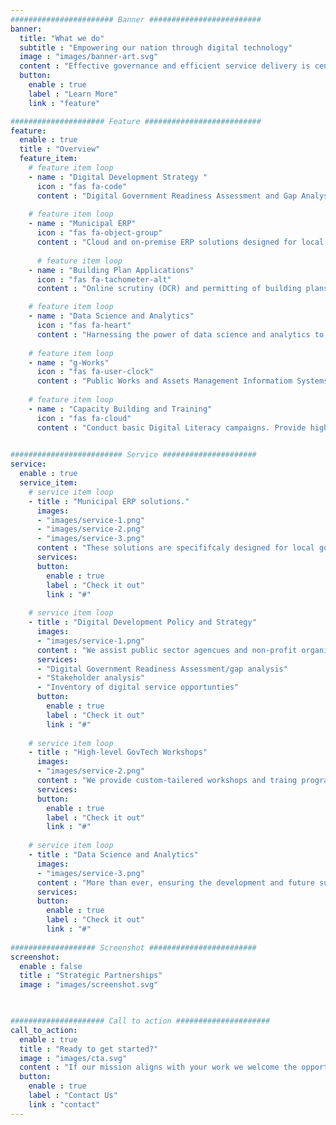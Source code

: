 ```yaml
---
####################### Banner #########################
banner:
  title: "What we do"
  subtitle : "Empowering our nation through digital technology"
  image : "images/banner-art.svg"
  content : "Effective governance and efficient service delivery is central to the desired well-being of all citizens. We provide affordable innovative solutions and services that enable government agencies, non-profit organisations and local communities to improve how they achieve their development goals"
  button:
    enable : true
    label : "Learn More"
    link : "feature"

##################### Feature ##########################
feature:
  enable : true
  title : "Overview"
  feature_item:
    # feature item loop
    - name : "Digital Development Strategy "
      icon : "fas fa-code"
      content : "Digital Government Readiness Assessment and Gap Analysis to guide development  and implemention of Digital Transformation Strategy and Plans"
      
    # feature item loop
    - name : "Municipal ERP"
      icon : "fas fa-object-group"
      content : "Cloud and on-premise ERP solutions designed for local authorities: Budgeting, Financial Management, HR, Inventory,  Public Works and Asset Management."
      
      # feature item loop
    - name : "Building Plan Applications"
      icon : "fas fa-tachometer-alt"
      content : "Online scrutiny (DCR) and permitting of building plans (BPA) connecting architects, citizens and local government planners together on a single platform" 

    # feature item loop
    - name : "Data Science and Analytics"
      icon : "fas fa-heart"
      content : "Harnessing the power of data science and analytics to help organistions  our communities to solve their development challenges and THRIVE"
      
    # feature item loop
    - name : "g-Works"
      icon : "fas fa-user-clock"
      content : "Public Works and Assets Management Informatiom Systems to drive eficiency, transparency and accountability in public sector resource utilisation"
      
    # feature item loop
    - name : "Capacity Building and Training"
      icon : "fas fa-cloud"
      content : "Conduct basic Digital Literacy campaigns. Provide high-level GovTech workshops and training programs to support a culture of innovation and increased data usage."
      

######################### Service #####################
service:
  enable : true
  service_item:
    # service item loop
    - title : "Municipal ERP solutions."
      images:
      - "images/service-1.png"
      - "images/service-2.png"
      - "images/service-3.png"
      content : "These solutions are specififcaly designed for local government authorities to increase the efficiency of the governance processes at the local level, improve service delivery for citizens and businesses (enhance amenity levels and citiziens convinience) as well as improve transparency and accountability of local public authorities."
      services:
      button:
        enable : true
        label : "Check it out"
        link : "#"
        
    # service item loop
    - title : "Digital Development Policy and Strategy"
      images:
      - "images/service-1.png"
      content : "We assist public sector agencues and non-profit organisation to develop and implement action-based Digital Transformation Strategy and Plans focused on improving service delivery coverage and quality."
      services:
      - "Digital Government Readiness Assessment/gap analysis"
      - "Stakeholder analysis"
      - "Inventory of digital service opportunties"
      button:
        enable : true
        label : "Check it out"
        link : "#"
        
    # service item loop
    - title : "High-level GovTech Workshops"
      images:
      - "images/service-2.png"
      content : "We provide custom-tailered workshops and traing programs to show how local authorties can address and support  delivery of critical services to address the COVID-19 crisis effects and economic recovery, support the culture of innovation to promote the cost-effectiveness of digital services."
      services:
      button:
        enable : true
        label : "Check it out"
        link : "#"
        
    # service item loop
    - title : "Data Science and Analytics"
      images:
      - "images/service-3.png"
      content : "More than ever, ensuring the development and future success of our communities requires careful and accurate planning based on the most up-to-date and precise data.  We help government and  non-profic organizations to make better sense of their data, obtain actionable insights that enable them find better or potential innovations  to solve their most difficult challenges, achieve  their goals and thrive"
      services:
      button:
        enable : true
        label : "Check it out"
        link : "#"
        
################### Screenshot ########################
screenshot:
  enable : false
  title : "Strategic Partnerships"
  image : "images/screenshot.svg"

  

##################### Call to action #####################
call_to_action:
  enable : true
  title : "Ready to get started?"
  image : "images/cta.svg"
  content : "If our mission aligns with your work we welcome the opportunity to work together with you."
  button:
    enable : true
    label : "Contact Us"
    link : "contact"
---
```

